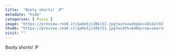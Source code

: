 ```yaml
---
title:  "Booty shorts! :P"
metadate: "hide"
categories: [ Pussy ]
image: "https://preview.redd.it/qa6e5ji30kl51.jpg?auto=webp&s=101d2c5b745af03f6f185bef5ff164718f81c0eb"
thumb: "https://preview.redd.it/qa6e5ji30kl51.jpg?width=640&crop=smart&auto=webp&s=c86d2c2a68714cabe673a14fc5eaa6341f327db0"
visit: ""
---
```

Booty shorts! :P

